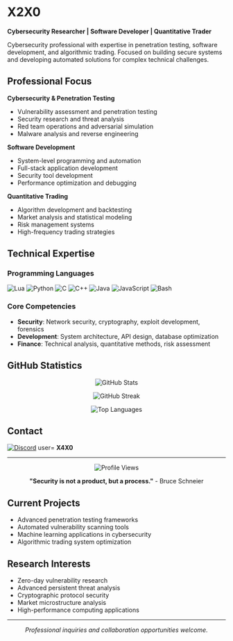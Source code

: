 # X2X0

**Cybersecurity Researcher | Software Developer | Quantitative Trader**

Cybersecurity professional with expertise in penetration testing, software development, and algorithmic trading. Focused on building secure systems and developing automated solutions for complex technical challenges.

## Professional Focus

**Cybersecurity & Penetration Testing**
- Vulnerability assessment and penetration testing
- Security research and threat analysis
- Red team operations and adversarial simulation
- Malware analysis and reverse engineering

**Software Development**
- System-level programming and automation
- Full-stack application development
- Security tool development
- Performance optimization and debugging

**Quantitative Trading**
- Algorithm development and backtesting
- Market analysis and statistical modeling
- Risk management systems
- High-frequency trading strategies

## Technical Expertise

### Programming Languages
![Lua](https://skillicons.dev/icons?i=lua) 
![Python](https://skillicons.dev/icons?i=py) 
![C](https://skillicons.dev/icons?i=c) 
![C++](https://skillicons.dev/icons?i=cpp) 
![Java](https://skillicons.dev/icons?i=java) 
![JavaScript](https://skillicons.dev/icons?i=js) 
![Bash](https://skillicons.dev/icons?i=bash)

### Core Competencies
- **Security**: Network security, cryptography, exploit development, forensics
- **Development**: System architecture, API design, database optimization
- **Finance**: Technical analysis, quantitative methods, risk assessment

## GitHub Statistics

<div align="center">

![GitHub Stats](https://github-readme-stats.vercel.app/api?username=X2X0&show_icons=true&theme=dark&hide_border=true&title_color=FEFEFE&icon_color=55D24B&text_color=FEFEFE&bg_color=0,0E1117,0E1117)

![GitHub Streak](https://github-readme-streak-stats.herokuapp.com?user=X2X0&theme=github-dark&hide_border=true)

![Top Languages](https://github-readme-stats.vercel.app/api/top-langs/?username=X2X0&layout=compact&theme=dark&hide_border=true&title_color=FEFEFE&icon_color=55D24B&text_color=FEFEFE&bg_color=0,0E1117,0E1117)

</div>

## Contact

[![Discord](https://dcbadge.vercel.app/api/shield/699092961308180511?style=flat)](https://discord.com)
user= **X4X0**

---

<div align="center">

![Profile Views](https://komarev.com/ghpvc/?username=X2X0&color=39D353&style=flat-square)

**"Security is not a product, but a process."** - Bruce Schneier

</div>

## Current Projects

- Advanced penetration testing frameworks
- Automated vulnerability scanning tools
- Machine learning applications in cybersecurity
- Algorithmic trading system optimization

## Research Interests

- Zero-day vulnerability research
- Advanced persistent threat analysis
- Cryptographic protocol security
- Market microstructure analysis
- High-performance computing applications

---

<div align="center">
<i>Professional inquiries and collaboration opportunities welcome.</i>
</div>
